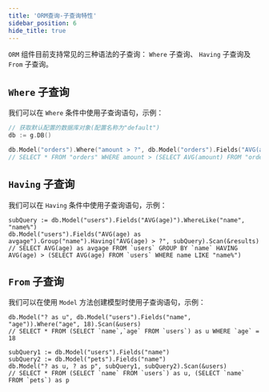 ```yaml
---
title: 'ORM查询-子查询特性'
sidebar_position: 6
hide_title: true
---
```


`ORM` 组件目前支持常见的三种语法的子查询： `Where` 子查询、 `Having` 子查询及 `From` 子查询。

## `Where` 子查询

我们可以在 `Where` 条件中使用子查询语句，示例：

```go
// 获取默认配置的数据库对象(配置名称为"default")
db := g.DB()

db.Model("orders").Where("amount > ?", db.Model("orders").Fields("AVG(amount)")).Scan(&orders)
// SELECT * FROM "orders" WHERE amount > (SELECT AVG(amount) FROM "orders")
```

## `Having` 子查询

我们可以在 `Having` 条件中使用子查询语句，示例：

```
subQuery := db.Model("users").Fields("AVG(age)").WhereLike("name", "name%")
db.Model("users").Fields("AVG(age) as avgage").Group("name").Having("AVG(age) > ?", subQuery).Scan(&results)
// SELECT AVG(age) as avgage FROM `users` GROUP BY `name` HAVING AVG(age) > (SELECT AVG(age) FROM `users` WHERE name LIKE "name%")
```

## `From` 子查询

我们可以在使用 `Model` 方法创建模型时使用子查询语句，示例：

```
db.Model("? as u", db.Model("users").Fields("name", "age")).Where("age", 18).Scan(&users)
// SELECT * FROM (SELECT `name`,`age` FROM `users`) as u WHERE `age` = 18

subQuery1 := db.Model("users").Fields("name")
subQuery2 := db.Model("pets").Fields("name")
db.Model("? as u, ? as p", subQuery1, subQuery2).Scan(&users)
// SELECT * FROM (SELECT `name` FROM `users`) as u, (SELECT `name` FROM `pets`) as p
```